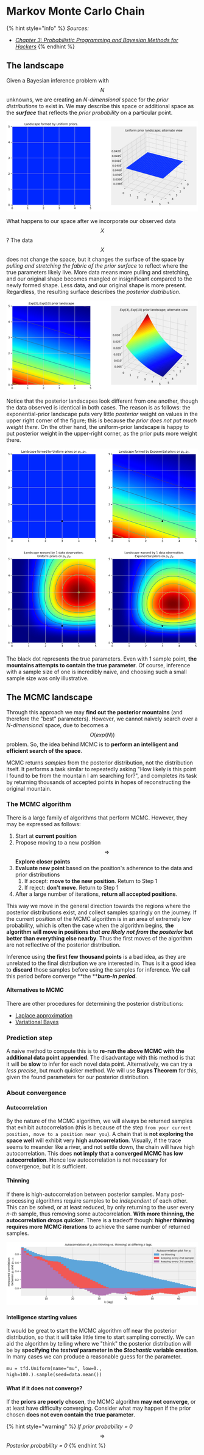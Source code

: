 # Markov Monte Carlo Chain

{% hint style="info" %}
_Sources:_&#x20;

* [_Chapter 3: Probabilistic Programming and Bayesian Methods for Hackers_](https://github.com/CamDavidsonPilon/Probabilistic-Programming-and-Bayesian-Methods-for-Hackers/tree/master/Chapter3\_MCMC)
{% endhint %}

## The landscape

Given a Bayesian inference problem with $$N$$ unknowns, we are creating an _N-dimensional_ space for the _prior distributions_ to exist in. We may describe this space or additional space as the _**surface**_ that reflects the _prior probability_  on a particular point.

![Given p1, p2 \~ Uni(0, 5), the space created is a square and the surface is a fat plane at the top of it](<../../.gitbook/assets/image (31).png>)

What happens to our space after we incorporate our observed data$$X$$? The data $$X$$ does not change the space, but it changes the surface of the space by _pulling and stretching the fabric of the prior surface_ to reflect where the true parameters likely live. More data means more pulling and stretching, and our original shape becomes mangled or insignificant compared to the newly formed shape. Less data, and our original shape is more present. Regardless, the resulting surface describes the _posterior distribution_.

![Prior probability recreated as the surface given p1\~Exp(3), p2\~Exp(10)](<../../.gitbook/assets/image (93).png>)

Notice that the posterior landscapes look different from one another, though the data observed is identical in both cases. The reason is as follows: the exponential-prior landscape puts very little _posterior_ weight on values in the upper right corner of the figure; this is because _the prior does not put much weight there_. On the other hand, the uniform-prior landscape is happy to put posterior weight in the upper-right corner, as the prior puts more weight there.

![Landscape for both distributions given an observation](<../../.gitbook/assets/image (69).png>)

The black dot represents the true parameters. Even with 1 sample point, **the mountains attempts to contain the true parameter**. Of course, inference with a sample size of one is incredibly naive, and choosing such a small sample size was only illustrative.

## The MCMC landscape

Through this approach we may **find out the posterior mountains** (and therefore the "best" parameters). However, we cannot naively search over a _N-dimensional_ space, due to becomes a $$O(exp(N))$$ problem.  So, the idea behind MCMC is to **perform an intelligent and efficient search of the space**.

MCMC returns _samples_ from the posterior distribution, not the distribution itself. It performs a task similar to repeatedly asking "How likely is this point I found to be from the mountain I am searching for?", and completes its task by returning thousands of accepted points in hopes of reconstructing the original mountain.

### The MCMC algorithm

There is a large family of algorithms that perform MCMC. However, they may be expressed as follows:

1. Start at **current position**
2. Propose moving to a new position $$\Rightarrow$$ **Explore closer points**
3. **Evaluate new point** based on the position's adherence to the data and prior distributions
   1. If accept: **move to the new position**. Return to Step 1
   2. If reject: **don't move**. Return to Step 1
4. After a large number of iterations, **return all accepted positions**.

This way we move in the general direction towards the regions where the posterior distributions exist, and collect samples sparingly on the journey. If the current position of the MCMC algorithm is in an area of extremely low probability, which is often the case when the algorithm begins, **the algorithm will move in positions **_**that are likely not from the posterior**_** but better than everything else nearby**. Thus the first moves of the algorithm are not reflective of the posterior distribution.

&#x20;Inference using **the first few thousand points** is a bad idea, as they are unrelated to the final distribution we are interested in. Thus is it a good idea to **discard** those samples before using the samples for inference. We call this period before converge **the **_**burn-in period**_.

#### Alternatives to MCMC

There are other procedures for determining the posterior distributions:

* [Laplace approximation](https://en.wikipedia.org/wiki/Laplace's\_method)
* [Variational Bayes](https://en.wikipedia.org/wiki/Variational\_Bayesian\_methods)

### Prediction step

A naive method to compute this is to **re-run the above MCMC with the additional data point appended**. The disadvantage with this method is that it will be **slow** to infer for each novel data point. Alternatively, we can try a _less precise_, but much quicker method. We will use **Bayes Theorem** for this, given the found parameters for our posterior distribution.

### About convergence

#### Autocorrelation

By the nature of the MCMC algorithm, we will always be returned samples that exhibit autocorrelation (this is because of the step `from your current position, move to a position near you`). A chain that is **not exploring the space well** will exhibit very **high autocorrelation**. Visually, if the trace seems to meander like a river, and not settle down, the chain will have high autocorrelation. This does **not imply that a converged MCMC has low autocorrelation**. Hence low autocorrelation is not necessary for convergence, but it is sufficient.

#### Thinning

If there is high-autocorrelation between posterior samples. Many post-processing algorithms require samples to be _independent_ of each other. This can be solved, or at least reduced, by only returning to the user every _n-th_ sample, thus removing some autocorrelation. **With more thinning, the autocorrelation drops quicker**. There is a tradeoff though: **higher thinning requires more MCMC iterations** to achieve the same number of returned samples.

![](<../../.gitbook/assets/image (2) (1).png>)

#### Intelligence starting values

It would be great to start the MCMC algorithm off near the posterior distribution, so that it will take little time to start sampling correctly. We can aid the algorithm by telling where we "think" the posterior distribution will be by **specifying the **_**testval**_** parameter in the **_**Stochastic**_** variable creation**. In many cases we can produce a reasonable guess for the parameter.

```
mu = tfd.Uniform(name="mu", low=0., high=100.).sample(seed=data.mean())
```

#### What if it does not converge?

If the **priors are poorly chosen**, the MCMC algorithm **may not converge**, or at least have difficulty converging. Consider what may happen if the prior chosen **does not even contain the true parameter**.

{% hint style="warning" %}
_If prior probability = 0_ $$\Rightarrow$$ _Posterior  probability = 0_
{% endhint %}
